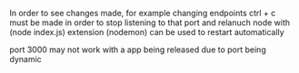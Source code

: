 In order to see changes made, for example changing endpoints
ctrl + c must be made in order to stop listening to that port
and relanuch node with (node index.js)
extension (nodemon) can be used to restart automatically

port 3000 may not work with a app being released due to port
being dynamic